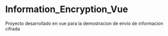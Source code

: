 # Information_Encryption_Vue
Proyecto desarrollado en vue para la demostracion de envio de informacion cifrada
